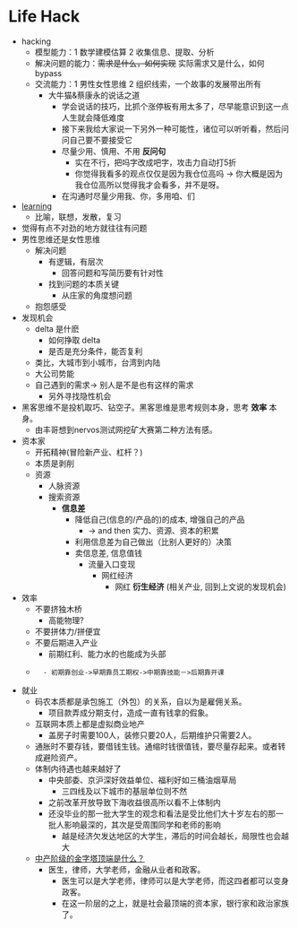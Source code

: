 # Life Hack
+ hacking
    * 模型能力：1 数学建模估算 2 收集信息、提取、分析
    * 解决问题的能力：~~需求是什么，如何实现~~ 实际需求又是什么，如何bypass
    * 交流能力：1 男性女性思维 2 组织线索，一个故事的发展带出所有
        - 大牛猫&蔡康永的说话之道
            + 学会说话的技巧，比抓个涨停板有用太多了，尽早能意识到这一点人生就会降低难度
            + 接下来我给大家说一下另外一种可能性，诸位可以听听看，然后问问自己要不要接受它
            + 尽量少用、慎用、不用 __反问句__
                * 实在不行，把吗字改成吧字，攻击力自动打5折
                * 你觉得我看多的观点仅仅是因为我仓位高吗 -> 你大概是因为我仓位高所以觉得我才会看多，并不是呀。
            + 在沟通时尽量少用我、你，多用咱、们
+ [learning](./checklist-for-learning.md)
    + 比喻，联想，发散，复习
+ 觉得有点不对劲的地方就往往有问题
+ 男性思维还是女性思维
    * 解决问题
        - 有逻辑，有层次
            + 回答问题和写简历要有针对性
        - 找到问题的本质关键
            + 从庄家的角度想问题
    * 抱怨感受
+ 发现机会
    * delta 是什麽
        - 如何挣取 delta
        - 是否是充分条件，能否复利
    * 类比，大城市到小城市，台湾到内陆
    * 大公司势能
    * 自己遇到的需求-> 别人是不是也有这样的需求
        - 另外寻找隐性机会
+ 黑客思维不是投机取巧、钻空子。黑客思维是思考规则本身，思考 __效率__ 本身。
    * 由丰哥想到nervos测试网挖矿大赛第二种方法有感。
+ 资本家
    * 开拓精神(冒险新产业、杠杆？)
    * 本质是剥削
    * 资源
        - 人脉资源
        - 搜索资源
            + __信息差__
                + 降低自己(信息的/产品的)的成本, 增强自己的产品
                    * -> and then 实力、资源、资本的积累
                + 利用信息差为自己做出（比别人更好的）决策
                + 卖信息差, 信息值钱
                    * 流量入口变现
                        - 网红经济
                            + 网红 __衍生经济__ (相关产业, 回到上文说的发现机会)
+ 效率
    * 不要挤独木桥
        - 高能物理?
    * 不要拼体力/拼便宜
    * 不要后期进入产业
        - 前期红利、能力水的也能成为头部
    * ~~~~二级易接盘 教人炒币才能赚钱~~~~
        - 初期靠创业->早期靠员工期权->中期靠技能－>后期靠开课
+ 就业
    * 码农本质都是承包施工（外包）的关系，自以为是雇佣关系。
        - 项目款弄成分期支付，造成一直有钱拿的假象。
    * 互联网本质上都是虚拟商业地产
        - 盖房子时需要100人，装修只要20人，后期维护只需要2人。
    * 通胀时不要存钱，要借钱生钱。通缩时钱很值钱，要尽量存起来。或者转成避险资产。
    * 体制内待遇也越来越好了
        - 中央部委、京沪深好效益单位、福利好如三桶油烟草局
            + 三四线及以下城市的基层单位则不然
        - 之前改革开放导致下海收益很高所以看不上体制内
        - 还没毕业的那一批大学生的观念和看法是受比他们大十岁左右的那一批人影响最深的，其次是受周围同学和老师的影响
            + 越是经济欠发达地区的大学生，滞后的时间会越长，局限性也会越大
    * [中产阶级的金字塔顶端是什么？](https://www.zhihu.com/question/293696289/answer/652428101)
        - 医生，律师，大学老师，金融从业者和政客。
            + 医生可以是大学老师，律师可以是大学老师，而这四者都可以变身政客。
            + 在这一阶层的之上，就是社会最顶端的资本家，银行家和政治家族了。